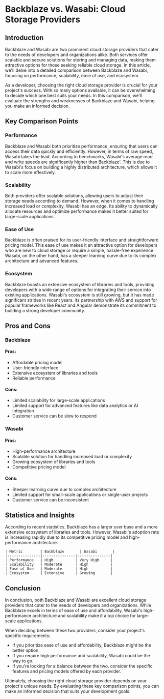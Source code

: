 # Backblaze vs. Wasabi: Cloud Storage Providers
## Introduction
Backblaze and Wasabi are two prominent cloud storage providers that cater to the needs of developers and organizations alike. Both services offer scalable and secure solutions for storing and managing data, making them attractive options for those seeking reliable cloud storage. In this article, we'll delve into a detailed comparison between Backblaze and Wasabi, focusing on performance, scalability, ease of use, and ecosystem.

As a developer, choosing the right cloud storage provider is crucial for your project's success. With so many options available, it can be overwhelming to decide which one best suits your needs. In this comparison, we'll evaluate the strengths and weaknesses of Backblaze and Wasabi, helping you make an informed decision.

## Key Comparison Points

### Performance
Backblaze and Wasabi both prioritize performance, ensuring that users can access their data quickly and efficiently. However, in terms of raw speed, Wasabi takes the lead. According to benchmarks, Wasabi's average read and write speeds are significantly higher than Backblaze'. This is due to Wasabi's focus on building a highly distributed architecture, which allows it to scale more effectively.

### Scalability
Both providers offer scalable solutions, allowing users to adjust their storage needs according to demand. However, when it comes to handling increased load or complexity, Wasabi has an edge. Its ability to dynamically allocate resources and optimize performance makes it better suited for large-scale applications.

### Ease of Use
Backblaze is often praised for its user-friendly interface and straightforward pricing model. This ease of use makes it an attractive option for developers who are new to cloud storage or require a simple, hassle-free experience. Wasabi, on the other hand, has a steeper learning curve due to its complex architecture and advanced features.

### Ecosystem
Backblaze boasts an extensive ecosystem of libraries and tools, providing developers with a wide range of options for integrating their service into existing applications. Wasabi's ecosystem is still growing, but it has made significant strides in recent years. Its partnership with AWS and support for popular frameworks like React and Angular demonstrate its commitment to building a strong developer community.

## Pros and Cons

### Backblaze
#### Pros:
* Affordable pricing model
* User-friendly interface
* Extensive ecosystem of libraries and tools
* Reliable performance

#### Cons:
* Limited scalability for large-scale applications
* Limited support for advanced features like data analytics or AI integration
* Customer service can be slow to respond

### Wasabi
#### Pros:
* High-performance architecture
* Scalable solution for handling increased load or complexity
* Growing ecosystem of libraries and tools
* Competitive pricing model

#### Cons:
* Steeper learning curve due to complex architecture
* Limited support for small-scale applications or single-user projects
* Customer service can be inconsistent

## Statistics and Insights
According to recent statistics, Backblaze has a larger user base and a more extensive ecosystem of libraries and tools. However, Wasabi's adoption rate is increasing rapidly due to its competitive pricing model and high-performance architecture.

```
| Metric        | Backblaze       | Wasabi       |
|---------------|---------------|---------------|
| Performance   | High          | Very High     |
| Scalability   | Moderate      | High          |
| Ease of Use   | Moderate      | High          |
| Ecosystem     | Extensive     | Growing       |
```

## Conclusion
In conclusion, both Backblaze and Wasabi are excellent cloud storage providers that cater to the needs of developers and organizations. While Backblaze excels in terms of ease of use and affordability, Wasabi's high-performance architecture and scalability make it a top choice for large-scale applications.

When deciding between these two providers, consider your project's specific requirements:

* If you prioritize ease of use and affordability, Backblaze might be the better option.
* If you require high performance and scalability, Wasabi could be the way to go.
* If you're looking for a balance between the two, consider the specific features and pricing models offered by each provider.

Ultimately, choosing the right cloud storage provider depends on your project's unique needs. By evaluating these key comparison points, you can make an informed decision that suits your development goals.